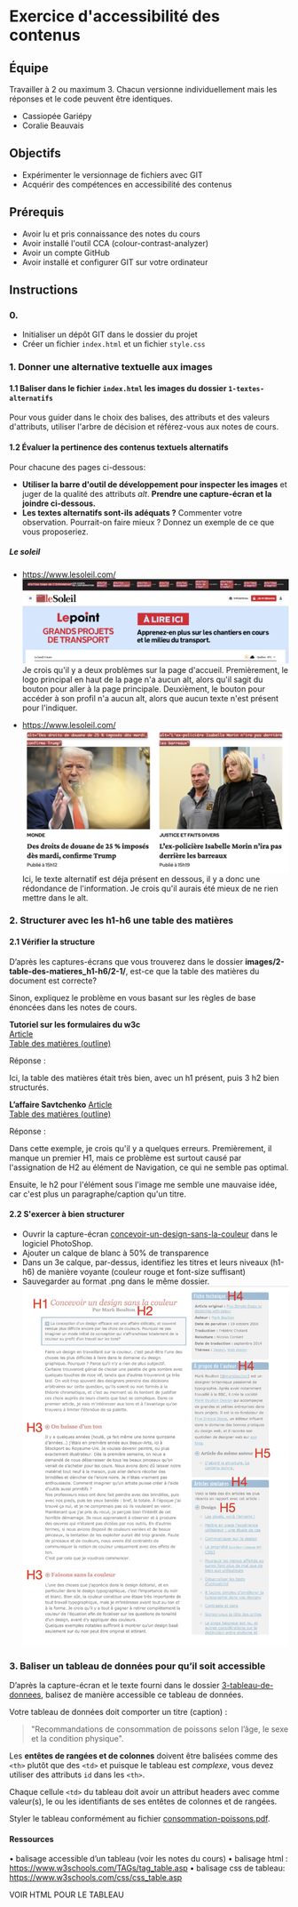 # Exercice d'accessibilité des contenus

## Équipe 
Travailler à 2 ou maximum 3. Chacun versionne individuellement mais les réponses et le code peuvent être identiques.
- Cassiopée Gariépy
- Coralie Beauvais

## Objectifs
- Expérimenter le versionnage de fichiers avec GIT
- Acquérir des compétences en accessibilité des contenus

## Prérequis
- Avoir lu et pris connaissance des notes du cours 
- Avoir installé l'outil CCA (colour-contrast-analyzer)
- Avoir un compte GitHub
- Avoir installé et configurer GIT sur votre ordinateur

## Instructions

### 0. 
- Initialiser un dépôt GIT dans le dossier du projet
- Créer un fichier `index.html` et un fichier `style.css`

### 1.	Donner une alternative textuelle aux images

#### 1.1 Baliser dans le fichier `index.html` les images du dossier `1-textes-alternatifs` 

Pour vous guider dans le choix des balises, des attributs et des valeurs d'attributs, utiliser l'arbre de décision et référez-vous aux notes de cours.

#### 1.2 Évaluer la pertinence des contenus textuels alternatifs

Pour chacune des pages ci-dessous:
* __Utiliser la barre d'outil de développement pour inspecter les images__ et juger de la qualité des attributs *alt*. __Prendre une capture-écran et la joindre ci-dessous.__
*  __Les textes alternatifs sont-ils adéquats ?__ Commenter votre observation. Pourrait-on faire mieux ? Donnez un exemple de ce que vous proposeriez.

##### Le soleil
- https://www.lesoleil.com/  
![Image du Soleil montrant le alt des images](/images/CapturesImages/img1.png)
Je crois qu'il y a deux problèmes sur la page d'accueil. Premièrement, le logo principal en haut de la page n'a aucun alt, alors qu'il sagit du bouton pour aller à la page principale.
Deuxièment, le bouton pour accéder à son profil n'a aucun alt, alors que aucun texte n'est présent pour l'indiquer. 

- https://www.lesoleil.com/  
![Image du Soleil montrant le alt des images](/images/CapturesImages/img2.png)
Ici, le texte alternatif est déja présent en dessous, il y a donc une rédondance de l'information. Je crois qu'il aurais été mieux de ne rien mettre dans le alt.  

### 2. Structurer avec les h1-h6 une table des matières

#### 2.1 Vérifier la structure

D’après les captures-écrans que vous trouverez dans le dossier __images/2-table-des-matieres_h1-h6/2-1/__, est-ce que la table des matières du document est correcte?  

Sinon, expliquez le problème en vous basant sur les règles de base énoncées dans les notes de cours. 

__Tutoriel sur les formulaires du w3c__  
[Article](images/2-table-des-matieres_h1-h6/2-1/tuto-form-w3c.pdf)  
[Table des matières (outline)](images/2-table-des-matieres_h1-h6/2-1/tuto-form-w3c-outline.png) 

Réponse : 

Ici, la table des matières était très bien, avec un h1 présent, puis 3 h2 bien structurés. 

__L’affaire Savtchenko__ 
[Article](images/2-table-des-matieres_h1-h6/2-1/article-savtchenko.pdf)  
[Table des matières (outline)](images/2-table-des-matieres_h1-h6/2-1/article-savtchenko-outline.png) 
  
Réponse : 

Dans cette exemple, je crois qu'il y a quelques erreurs. Premièrement, il manque un premier H1, mais ce problème est surtout causé par l'assignation de H2 au élément de Navigation, ce qui ne semble pas optimal. 

Ensuite, le h2 pour l'élément sous l'image me semble une mauvaise idée, car c'est plus un paragraphe/caption qu'un titre. 


#### 2.2 S'exercer à bien structurer

- Ouvrir la capture-écran [concevoir-un-design-sans-la-couleur](images/2-table-des-matieres_h1-h6/2-2/concevoir-un-design-sans-la-couleur.pdf) dans le logiciel PhotoShop.  
- Ajouter un calque de blanc à 50% de transparence
- Dans un 3e calque, par-dessus, identifiez les titres et leurs niveaux (h1-h6) de manière voyante (couleur rouge et font-size suffisant)
- Sauvegarder au format .png dans le même dossier.
![Image du Soleil montrant le alt des images](/images/CapturesImages/resultat.png)

### 3. Baliser un tableau de données pour qu’il soit accessible

D’après la capture-écran et le texte fourni dans le dossier [3-tableau-de-donnees](images/3-tableau-de-donnees), balisez de manière accessible ce tableau de données.  
  
Votre tableau de données doit comporter un titre (caption) : 

> "Recommandations de consommation de poissons selon l’âge, le sexe et la condition physique".  


Les __entêtes de rangées et de colonnes__ doivent être balisées comme des `<th>` plutôt que des `<td>` et puisque le tableau est *complexe*, vous devez utiliser des attributs `id` dans les `<th>`. 

Chaque cellule `<td>` du tableau doit avoir un attribut headers avec comme valeur(s), le ou les identifiants de ses entêtes de colonnes et de rangées.

Styler le tableau conformément au fichier [consommation-poissons.pdf](images/3-tableau-de-donnees/consommation-poissons.pdf).

#### Ressources
•	balisage accessible d’un tableau (voir les notes du cours)
•	balisage html : https://www.w3schools.com/TAGs/tag_table.asp
•	balisage css de tableau: https://www.w3schools.com/css/css_table.asp

VOIR HTML POUR LE TABLEAU




